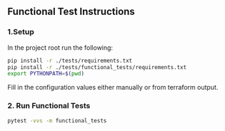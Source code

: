 ## Functional Test Instructions

### 1.Setup

In the project root run the following:

```sh
pip install -r ./tests/requirements.txt
pip install -r ./tests/functional_tests/requirements.txt
export PYTHONPATH=$(pwd)
```

Fill in the configuration values either manually or from terraform output.

### 2. Run Functional Tests

```sh
pytest -vvs -m functional_tests
```
